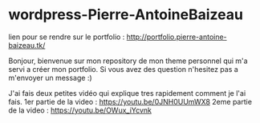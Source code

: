 ﻿# wordpress-Pierre-AntoineBaizeau
 
 lien pour se rendre sur le portfolio : http://portfolio.pierre-antoine-baizeau.tk/
 
Bonjour, bienvenue sur mon repository de mon theme personnel qui m'a servi a créer mon portfolio. 
Si vous avez des question n'hesitez pas a m'envoyer un message :)

J'ai fais deux petites vidéo qui explique tres rapidement comment je l'ai fais.
1er partie de la video : https://youtu.be/0JNH0UUmWX8
2eme partie de la video : https://youtu.be/OWux_iYcvnk
